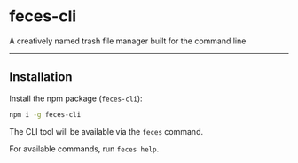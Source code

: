 # feces-cli

A creatively named trash file manager built for the command line

---

## Installation

Install the npm package (`feces-cli`):

```bash
npm i -g feces-cli
```

The CLI tool will be available via the `feces` command.

For available commands, run `feces help`.
